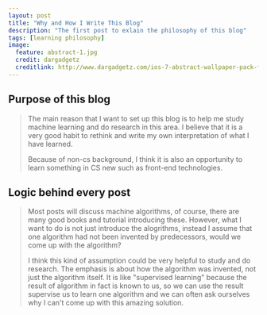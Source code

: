 ```yaml
---
layout: post
title: "Why and How I Write This Blog"
description: "The first post to exlain the philosophy of this blog"
tags: [learning philosophy]
image:
  feature: abstract-1.jpg
  credit: dargadgetz
  creditlink: http://www.dargadgetz.com/ios-7-abstract-wallpaper-pack-for-iphone-5-and-ipod-touch-retina/
---
```


## Purpose of this blog
> The main reason that I want to set up this blog is to help me study machine learning and do research in this area. I believe that it is a very good habit to rethink and write my own interpretation of what I have learned.
>
> Because of non-cs background, I think it is also an opportunity to learn something in CS new such as front-end technologies. 

## Logic behind every post
> Most posts will discuss machine algorithms, of course, there are many good books and tutorial introducing these. However, what I want to do is not just introduce the alogrithms, instead I assume that one algorithm had not been invented by predecessors, would we come up with the algorithm? 
>
> I think this kind of assumption could be very helpful to study and do research. The emphasis is about how the algorithm was invented, not just the algorithm itself. It is like "supervised learning" because the result of algorithm in fact is known to us, so we can use the result supervise us to learn one algorithm and we can often ask ourselves why I can't come up with this amazing solution. 	

